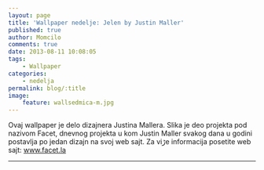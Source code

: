 ```yaml
---
layout: page
title: 'Wallpaper nedelje: Jelen by Justin Maller'
published: true
author: Momcilo
comments: true
date: 2013-08-11 10:08:05
tags:
    - Wallpaper
categories:
    - nedelja
permalink: blog/:title
image:
    feature: wallsedmica-m.jpg
---
```

Ovaj wallpaper je delo dizajnera Justina Mallera. Slika je deo projekta pod nazivom Facet, dnevnog projekta u kom Justin Maller svakog dana u godini postavlja po jedan dizajn na svoj web sajt. Za viڑe informacija posetite web sajt: www.facet.la

* * * 

